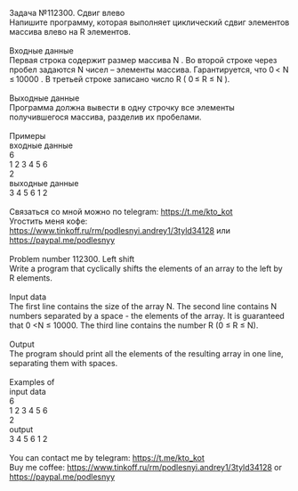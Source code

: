 Задача №112300. Сдвиг влево<br />Напишите программу, которая выполняет циклический сдвиг элементов массива влево на R элементов.<br /><br />Входные данные<br />Первая строка содержит размер массива N . Во второй строке через пробел задаются N чисел – элементы массива. Гарантируется, что 0 < N ≤ 10000 . В третьей строке записано число R ( 0 ≤ R ≤ N ).<br /><br />Выходные данные<br />Программа должна вывести в одну строчку все элементы получившегося массива, разделив их пробелами.<br /><br />Примеры<br />входные данные<br />6<br />1 2 3 4 5 6<br />2<br />выходные данные<br />3 4 5 6 1 2<br /><br />Связаться со мной можно по telegram: https://t.me/kto_kot<br />Угостить меня кофе: https://www.tinkoff.ru/rm/podlesnyi.andrey1/3tyld34128 или https://paypal.me/podlesnyy<br /><br />Problem number 112300. Left shift<br />Write a program that cyclically shifts the elements of an array to the left by R elements.<br /><br />Input data<br />The first line contains the size of the array N. The second line contains N numbers separated by a space - the elements of the array. It is guaranteed that 0 <N ≤ 10000. The third line contains the number R (0 ≤ R ≤ N).<br /><br />Output<br />The program should print all the elements of the resulting array in one line, separating them with spaces.<br /><br />Examples of<br />input data<br />6<br />1 2 3 4 5 6<br />2<br />output<br />3 4 5 6 1 2<br /><br /> You can contact me by telegram: https://t.me/kto_kot <br /> Buy me coffee: https://www.tinkoff.ru/rm/podlesnyi.andrey1/3tyld34128 or https://paypal.me/podlesnyy
